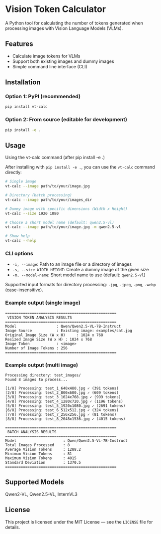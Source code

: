 # Vision Token Calculator

A Python tool for calculating the number of tokens generated when processing images with Vision Language Models (VLMs).

## Features

- Calculate image tokens for VLMs
- Support both existing images and dummy images
- Simple command line interface (CLI)

## Installation

### Option 1: PyPI (recommended)

```bash
pip install vt-calc
```

### Option 2: From source (editable for development)

```bash
pip install -e .
```

## Usage

Using the vt-calc command (after pip install -e .)

After installing with `pip install -e .`, you can use the `vt-calc` command directly:

```bash
# Single image
vt-calc --image path/to/your/image.jpg

# Directory (batch processing)
vt-calc --image path/to/your/images_dir

# Dummy image with specific dimensions (Width x Height)
vt-calc --size 1920 1080

# Choose a short model name (default: qwen2.5-vl)
vt-calc --image path/to/your/image.jpg -m qwen2.5-vl

# Show help
vt-calc --help
```

### CLI options

- `-i, --image`: Path to an image file or a directory of images
- `-s, --size WIDTH HEIGHT`: Create a dummy image of the given size
- `-m, --model-name`: Short model name to use (default: `qwen2.5-vl`)

Supported input formats for directory processing: `.jpg`, `.jpeg`, `.png`, `.webp` (case-insensitive).

### Example output (single image)

```text
==================================================
 VISION TOKEN ANALYSIS RESULTS 
==================================================
Model                  : Qwen/Qwen2.5-VL-7B-Instruct
Image Source           : Existing image: examples/cat.jpg
Original Image Size (W x H)     : 1024 x 768
Resized Image Size (W x H) : 1024 x 768
Image Token            : <image>
Number of Image Tokens : 256
==================================================
```

### Example output (multi image)
```text
Processing directory: test_images/
Found 8 images to process...

[1/8] Processing: test_1_640x480.jpg ✓ (391 tokens)
[2/8] Processing: test_2_800x600.jpg ✓ (609 tokens)
[3/8] Processing: test_3_1024x768.jpg ✓ (999 tokens)
[4/8] Processing: test_4_1280x720.jpg ✓ (1196 tokens)
[5/8] Processing: test_5_1920x1080.jpg ✓ (2691 tokens)
[6/8] Processing: test_6_512x512.jpg ✓ (324 tokens)
[7/8] Processing: test_7_256x256.jpg ✓ (81 tokens)
[8/8] Processing: test_8_2048x1536.jpg ✓ (4015 tokens)

==================================================
 BATCH ANALYSIS RESULTS 
==================================================
Model                     : Qwen/Qwen2.5-VL-7B-Instruct
Total Images Processed    : 8
Average Vision Tokens     : 1288.2
Minimum Vision Tokens     : 81
Maximum Vision Tokens     : 4015
Standard Deviation        : 1370.5
==================================================
```

## Supported Models

Qwen2-VL, Qwen2.5-VL, InternVL3


## License

This project is licensed under the MIT License — see the `LICENSE` file for details.